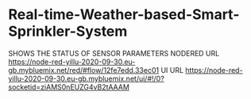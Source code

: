 # Real-time-Weather-based-Smart-Sprinkler-System
SHOWS THE STATUS OF SENSOR PARAMETERS
NODERED URL
https://node-red-yillu-2020-09-30.eu-gb.mybluemix.net/red/#flow/12fe7edd.33ec01
UI URL
https://node-red-yillu-2020-09-30.eu-gb.mybluemix.net/ui/#!/0?socketid=ziAMS0nEUZG4vB2tAAAM
